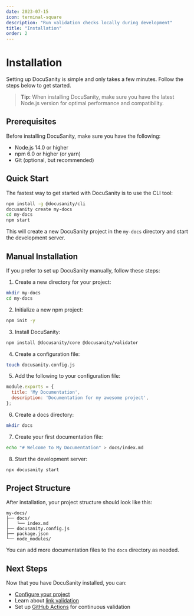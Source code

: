 ```yaml
---
date: 2023-07-15
icon: terminal-square
description: "Run validation checks locally during development"
title: "Installation"
order: 2
---
```


# Installation

Setting up DocuSanity is simple and only takes a few minutes. Follow the steps below to get started.

> **Tip:** When installing DocuSanity, make sure you have the latest Node.js version for optimal performance and compatibility.

## Prerequisites

Before installing DocuSanity, make sure you have the following:

- Node.js 14.0 or higher
- npm 6.0 or higher (or yarn)
- Git (optional, but recommended)

## Quick Start

The fastest way to get started with DocuSanity is to use the CLI tool:

```bash
npm install -g @docusanity/cli
docusanity create my-docs
cd my-docs
npm start
```

This will create a new DocuSanity project in the `my-docs` directory and start the development server.

## Manual Installation

If you prefer to set up DocuSanity manually, follow these steps:

1. Create a new directory for your project:

```bash
mkdir my-docs
cd my-docs
```

2. Initialize a new npm project:

```bash
npm init -y
```

3. Install DocuSanity:

```bash
npm install @docusanity/core @docusanity/validator
```

4. Create a configuration file:

```bash
touch docusanity.config.js
```

5. Add the following to your configuration file:

```javascript
module.exports = {
  title: 'My Documentation',
  description: 'Documentation for my awesome project',
};
```

6. Create a docs directory:

```bash
mkdir docs
```

7. Create your first documentation file:

```bash
echo "# Welcome to My Documentation" > docs/index.md
```

8. Start the development server:

```bash
npx docusanity start
```

## Project Structure

After installation, your project structure should look like this:

```
my-docs/
├── docs/
│   └── index.md
├── docusanity.config.js
├── package.json
└── node_modules/
```

You can add more documentation files to the `docs` directory as needed.

## Next Steps

Now that you have DocuSanity installed, you can:

- [Configure your project](/docs/configuration)
- Learn about [link validation](/docs/link-validation)
- Set up [GitHub Actions](/docs/github-actions) for continuous validation
